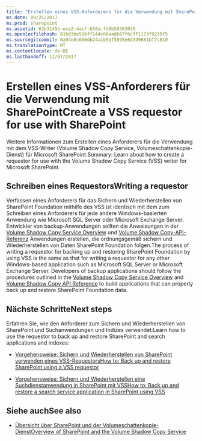 ```yaml
---
title: "Erstellen eines VSS-Anforderers für die Verwendung mit SharePoint"
ms.date: 09/25/2017
ms.prod: sharepoint
ms.assetid: 63b3145b-ece2-4acf-b58a-fd8b50303030
ms.openlocfilehash: 816d3be516ff144c66aad667f6cff1173f9235f5
ms.sourcegitcommit: 0a94e0c600db24a1b5bf5895e6d3d9681bf7c810
ms.translationtype: HT
ms.contentlocale: de-DE
ms.lasthandoff: 12/07/2017
---
```

# <a name="create-a-vss-requestor-for-use-with-sharepoint"></a><span data-ttu-id="5f6fb-102">Erstellen eines VSS-Anforderers für die Verwendung mit SharePoint</span><span class="sxs-lookup"><span data-stu-id="5f6fb-102">Create a VSS requestor for use with SharePoint</span></span>

<span data-ttu-id="5f6fb-103">Weitere Informationen zum Erstellen eines Anforderers für die Verwendung mit dem VSS-Writer (Volume Shadow Copy Service, Volumeschattenkopie-Dienst) für Microsoft SharePoint.</span><span class="sxs-lookup"><span data-stu-id="5f6fb-103">Summary: Learn about how to create a requestor for use with the Volume Shadow Copy Service (VSS) writer for Microsoft SharePoint.</span></span>

## <a name="writing-a-requestor"></a><span data-ttu-id="5f6fb-104">Schreiben eines Requestors</span><span class="sxs-lookup"><span data-stu-id="5f6fb-104">Writing a requestor</span></span>

<span data-ttu-id="5f6fb-p101">Verfassen eines Anforderers für das Sichern und Wiederherstellen von SharePoint Foundation mithilfe des VSS ist identisch mit dem zum Schreiben eines Anforderers für jede andere Windows-basierten Anwendung wie Microsoft SQL Server oder Microsoft Exchange Server. Entwickler von backup-Anwendungen sollten die Anweisungen in der  [Volume Shadow Copy Service Overview](http://msdn.microsoft.com/de-DE/library/aa384649%28VS.85%29.aspx) und [Volume Shadow Copy-API-Referenz](http://msdn.microsoft.com/de-DE/library/aa384648%28VS.85%29.aspx) Anwendungen erstellen, die ordnungsgemäß sichern und Wiederherstellen von Daten SharePoint Foundation folgen.</span><span class="sxs-lookup"><span data-stu-id="5f6fb-p101">The process of writing a requestor for backing up and restoring SharePoint Foundation by using VSS is the same as that for writing a requestor for any other Windows-based application such as Microsoft SQL Server or Microsoft Exchange Server. Developers of backup applications should follow the procedures outlined in the  [Volume Shadow Copy Service Overview](http://msdn.microsoft.com/de-DE/library/aa384649%28VS.85%29.aspx) and [Volume Shadow Copy API Reference](http://msdn.microsoft.com/de-DE/library/aa384648%28VS.85%29.aspx) to build applications that can properly back up and restore SharePoint Foundation data.</span></span>
  
    
    

## <a name="next-steps"></a><span data-ttu-id="5f6fb-107">Nächste Schritte</span><span class="sxs-lookup"><span data-stu-id="5f6fb-107">Next steps</span></span>
<span data-ttu-id="5f6fb-108"><a name="Next"> </a></span><span class="sxs-lookup"><span data-stu-id="5f6fb-108"><a name="Next"> </a></span></span>

<span data-ttu-id="5f6fb-109">Erfahren Sie, wie den Anforderer zum Sichern und Wiederherstellen von SharePoint und Suchanwendungen und Indizes verwendet:</span><span class="sxs-lookup"><span data-stu-id="5f6fb-109">Learn how to use the requestor to back up and restore SharePoint and search applications and indexes:</span></span>
  
    
    

-  [<span data-ttu-id="5f6fb-110">Vorgehensweise: Sichern und Wiederherstellen von SharePoint verwenden eines VSS-Requestors</span><span class="sxs-lookup"><span data-stu-id="5f6fb-110">How to: Back up and restore SharePoint using a VSS requestor</span></span>](how-to-back-up-and-restore-sharepoint-using-a-vss-requestor.md)
    
  
-  [<span data-ttu-id="5f6fb-111">Vorgehensweise: Sichern und Wiederherstellen eine Suchdienstanwendung in SharePoint mit VSS</span><span class="sxs-lookup"><span data-stu-id="5f6fb-111">How to: Back up and restore a search service application in SharePoint using VSS</span></span>](how-to-back-up-and-restore-a-search-service-application-in-sharepoint-using.md)
    
  

## <a name="see-also"></a><span data-ttu-id="5f6fb-112">Siehe auch</span><span class="sxs-lookup"><span data-stu-id="5f6fb-112">See also</span></span>
<span data-ttu-id="5f6fb-113"><a name="bk_addresources"> </a></span><span class="sxs-lookup"><span data-stu-id="5f6fb-113"><a name="bk_addresources"> </a></span></span>


-  [<span data-ttu-id="5f6fb-114">Übersicht über SharePoint und der Volumeschattenkopie-Dienst</span><span class="sxs-lookup"><span data-stu-id="5f6fb-114">Overview of SharePoint and the Volume Shadow Copy Service</span></span>](overview-of-sharepoint-and-the-volume-shadow-copy-service.md)
    
  


